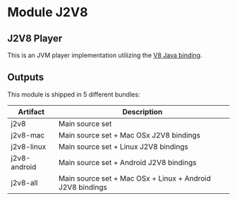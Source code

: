 # Module J2V8

## J2V8 Player

This is an JVM player implementation utilizing the [V8 Java binding](https://github.com/eclipsesource/J2V8).

## Outputs

This module is shipped in 5 different bundles:

| Artifact | Description |
| -------- | ----------- |
| j2v8     | Main source set |
| j2v8-mac | Main source set + Mac OSx J2V8 bindings |
| j2v8-linux | Main source set + Linux J2V8 bindings |
| j2v8-android | Main source set + Android J2V8 bindings |
| j2v8-all | Main source set + Mac OSx + Linux + Android J2V8 bindings |
